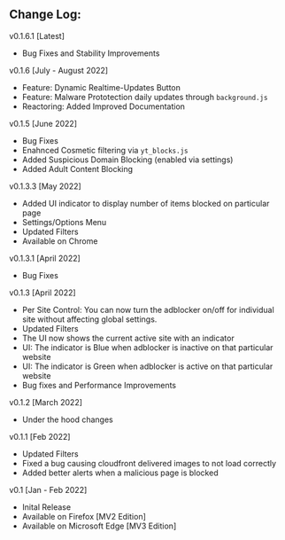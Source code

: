 ## Change Log:
v0.1.6.1 [Latest]
- Bug Fixes and Stability Improvements

v0.1.6 [July - August 2022]
- Feature: Dynamic Realtime-Updates Button
- Feature: Malware Prototection daily updates through `background.js`
- Reactoring: Added Improved Documentation 

v0.1.5 [June 2022]
- Bug Fixes
- Enahnced Cosmetic filtering via `yt_blocks.js`
- Added Suspicious Domain Blocking (enabled via settings)
- Added Adult Content Blocking

v0.1.3.3 [May 2022]
- Added UI indicator to display number of items blocked on particular page
- Settings/Options Menu
- Updated Filters
- Available on Chrome

v0.1.3.1 [April 2022]
- Bug Fixes

v0.1.3 [April 2022]
- Per Site Control: You can now turn the adblocker on/off for individual site without affecting global settings.
- Updated Filters
- The UI now shows the current active site with an indicator
- UI: The indicator is Blue when adblocker is inactive on that particular website
- UI: The indicator is Green when adblocker is active on that particular website
- Bug fixes and Performance Improvements

v0.1.2 [March 2022]
- Under the hood changes

v0.1.1 [Feb 2022]
- Updated Filters
- Fixed a bug causing cloudfront delivered images to not load correctly
- Added better alerts when a malicious page is blocked

v0.1 [Jan - Feb 2022]
- Inital Release
- Available on Firefox [MV2 Edition]
- Available on Microsoft Edge [MV3 Edition]
